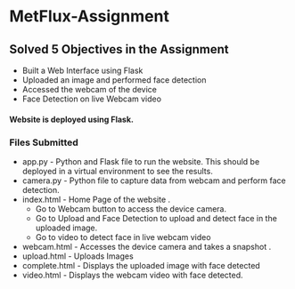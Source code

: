 # MetFlux-Assignment
## Solved 5 Objectives  in the Assignment
- Built a Web Interface using Flask
- Uploaded an image and performed face detection
- Accessed the webcam of the device
- Face Detection on live Webcam video

#### Website is deployed using Flask.

### Files Submitted 
- app.py - Python and Flask file to run the website. This should be deployed in a virtual environment to see the results.
- camera.py - Python file to capture data from webcam and perform face detection.
- index.html - Home Page of the website .
    - Go to Webcam button to access the device camera. 
    - Go to Upload and Face Detection to upload and detect face in the uploaded image.
    - Go to video to detect face in live webcam video
- webcam.html - Accesses the device camera and takes a snapshot .
- upload.html - Uploads Images 
- complete.html - Displays the uploaded image with face detected 
- video.html - Displays the webcam video with face detected.
